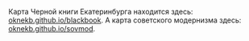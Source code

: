 Карта Черной книги Екатеринбурга находится здесь: [oknekb.github.io/blackbook](https://oknekb.github.io/blackbook).
А карта советского модернизма здесь: [oknekb.github.io/sovmod](https://oknekb.github.io/sovmod).
